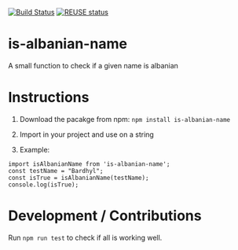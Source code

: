 [![Build Status](https://github.com/ndricimrr/is-albanian-name/actions/workflows/run_test.yml/badge.svg)](https://github.com/ndricimrr/is-albanian-name/actions/workflows/run_test.yml)
[![REUSE status](https://api.reuse.software/badge/github.com/ndricimrr/is-albanian-name)](https://api.reuse.software/info/github.com/ndricimrr/is-albanian-name)

# is-albanian-name

A small function to check if a given name is albanian

# Instructions

1. Download the pacakge from npm: `npm install is-albanian-name`

2. Import in your project and use on a string

3. Example:

```
import isAlbanianName from 'is-albanian-name';
const testName = "Bardhyl";
const isTrue = isAlbanianName(testName);
console.log(isTrue);
```

# Development / Contributions

Run `npm run test` to check if all is working well.
